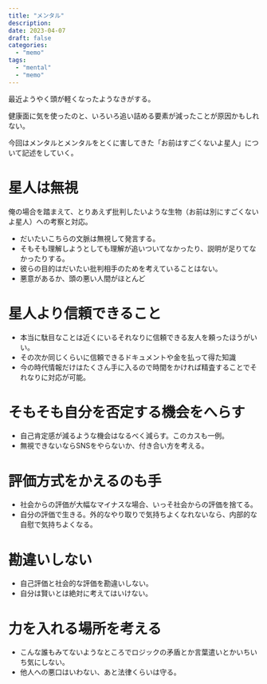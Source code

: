 ```yaml
---
title: "メンタル"
description:
date: 2023-04-07
draft: false
categories:
  - "memo"
tags:
  - "mental"
  - "memo"
---
```



最近ようやく頭が軽くなったようなきがする。

健康面に気を使ったのと、いろいろ追い詰める要素が減ったことが原因かもしれない。

今回はメンタルとメンタルをとくに害してきた「お前はすごくないよ星人」について記述をしていく。

# 星人は無視

俺の場合を踏まえて、とりあえず批判したいような生物（お前は別にすごくないよ星人）への考察と対応。

- だいたいこちらの文脈は無視して発言する。
- そもそも理解しようとしても理解が追いついてなかったり、説明が足りてなかったりする。
- 彼らの目的はだいたい批判相手のためを考えていることはない。
- 悪意があるか、頭の悪い人間がほとんど

# 星人より信頼できること

- 本当に駄目なことは近くにいるそれなりに信頼できる友人を頼ったほうがいい。
- その次か同じくらいに信頼できるドキュメントや金を払って得た知識
- 今の時代情報だけはたくさん手に入るので時間をかければ精査することでそれなりに対応が可能。

# そもそも自分を否定する機会をへらす

- 自己肯定感が減るような機会はなるべく減らす。このカスも一例。
- 無視できないならSNSをやらないか、付き合い方を考える。

# 評価方式をかえるのも手

- 社会からの評価が大幅なマイナスな場合、いっそ社会からの評価を捨てる。
- 自分の評価で生きる。外的なやり取りで気持ちよくなれないなら、内部的な自慰で気持ちよくなる。

# 勘違いしない

- 自己評価と社会的な評価を勘違いしない。
- 自分は賢いとは絶対に考えてはいけない。

 # 力を入れる場所を考える

- こんな誰もみてないようなところでロジックの矛盾とか言葉遣いとかいちいち気にしない。
- 他人への悪口はいわない、あと法律くらいは守る。
